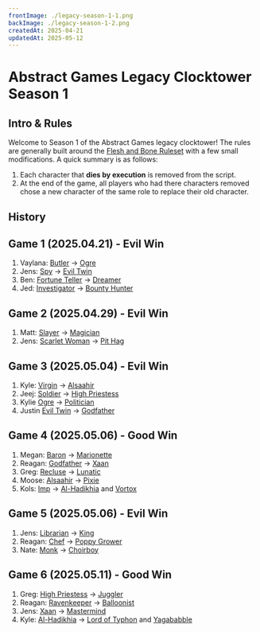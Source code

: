 ```yaml
---
frontImage: ./legacy-season-1-1.png
backImage: ./legacy-season-1-2.png
createdAt: 2025-04-21
updatedAt: 2025-05-12
---
```


# Abstract Games Legacy Clocktower Season 1

## Intro & Rules

Welcome to Season 1 of the Abstract Games legacy clocktower! The rules are generally built around the [Flesh and Bone Ruleset](https://fleshandbone.app/index.php#rules) with a few small modifications. A quick summary is as follows:

1. Each character that **dies by execution** is removed from the script.
2. At the end of the game, all players who had there characters removed chose a new character of the same role to replace their old character.

## History

## Game 1 (2025.04.21) - Evil Win

1. Vaylana: [Butler](https://wiki.bloodontheclocktower.com/Butler) -> [Ogre](https://wiki.bloodontheclocktower.com/Ogre)
2. Jens: [Spy](https://wiki.bloodontheclocktower.com/Spy) -> [Evil Twin](https://wiki.bloodontheclocktower.com/Evil_Twin)
3. Ben: [Fortune Teller](https://wiki.bloodontheclocktower.com/Fortune_Teller) -> [Dreamer](https://wiki.bloodontheclocktower.com/Dreamer)
4. Jed: [Investigator](https://wiki.bloodontheclocktower.com/Investigator) -> [Bounty Hunter](https://wiki.bloodontheclocktower.com/Bounty_Hunter)

## Game 2 (2025.04.29) - Evil Win

1. Matt: [Slayer](https://wiki.bloodontheclocktower.com/Slayer) -> [Magician](https://wiki.bloodontheclocktower.com/Magician)
2. Jens: [Scarlet Woman](https://wiki.bloodontheclocktower.com/Scarlet_Woman) -> [Pit Hag](https://wiki.bloodontheclocktower.com/Pit-Hag)

## Game 3 (2025.05.04) - Evil Win

1. Kyle: [Virgin](https://wiki.bloodontheclocktower.com/Virgin) -> [Alsaahir](https://wiki.bloodontheclocktower.com/Alsaahir)
2. Jeej: [Soldier](https://wiki.bloodontheclocktower.com/Soldier) -> [High Priestess](https://wiki.bloodontheclocktower.com/High_Priestess)
3. Kylie [Ogre](https://wiki.bloodontheclocktower.com/Ogre) -> [Politician](https://wiki.bloodontheclocktower.com/Politician)
4. Justin [Evil Twin](https://wiki.bloodontheclocktower.com/Evil_Twin) -> [Godfather](https://wiki.bloodontheclocktower.com/Godfather)

## Game 4 (2025.05.06) - Good Win

1. Megan: [Baron](https://wiki.bloodontheclocktower.com/Baron) -> [Marionette](https://wiki.bloodontheclocktower.com/Marionette)
2. Reagan: [Godfather](https://wiki.bloodontheclocktower.com/Godfather) -> [Xaan](https://wiki.bloodontheclocktower.com/Xaan)
3. Greg: [Recluse](https://wiki.bloodontheclocktower.com/Recluse) -> [Lunatic](https://wiki.bloodontheclocktower.com/Lunatic)
4. Moose: [Alsaahir](https://wiki.bloodontheclocktower.com/Alsaahir) -> [Pixie](https://wiki.bloodontheclocktower.com/Pixie)
5. Kols: [Imp](https://wiki.bloodontheclocktower.com/Imp) -> [Al-Hadikhia](https://wiki.bloodontheclocktower.com/Al-Hadikhia) and [Vortox](https://wiki.bloodontheclocktower.com/Vortox)

## Game 5 (2025.05.06) - Evil Win

1. Jens: [Librarian](https://wiki.bloodontheclocktower.com/Librarian) -> [King](https://wiki.bloodontheclocktower.com/King)
2. Reagan: [Chef](https://wiki.bloodontheclocktower.com/Chef) -> [Poppy Grower](https://wiki.bloodontheclocktower.com/Poppy_Grower)
3. Nate: [Monk](https://wiki.bloodontheclocktower.com/Monk) -> [Choirboy](https://wiki.bloodontheclocktower.com/Choirboy)

## Game 6 (2025.05.11) - Good Win

1. Greg: [High Priestess](https://wiki.bloodontheclocktower.com/High_Priestess) -> [Juggler](https://wiki.bloodontheclocktower.com/Juggler)
2. Reagan: [Ravenkeeper](https://wiki.bloodontheclocktower.com/Ravenkeeper) -> [Balloonist](https://wiki.bloodontheclocktower.com/Balloonist)
3. Jens: [Xaan](https://wiki.bloodontheclocktower.com/Xaan) -> [Mastermind](https://wiki.bloodontheclocktower.com/Mastermind)
4. Kyle: [Al-Hadikhia](https://wiki.bloodontheclocktower.com/Al-Hadikhia) -> [Lord of Typhon](https://wiki.bloodontheclocktower.com/Lord_of_Typhon) and [Yagababble](https://wiki.bloodontheclocktower.com/Yagababble)
